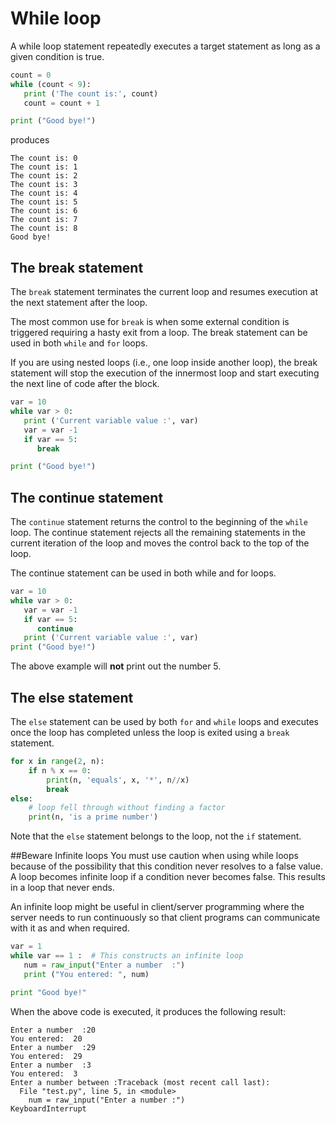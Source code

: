 # While loop
A while loop statement repeatedly executes a target statement as long as a given condition is true.

```python
count = 0
while (count < 9):
   print ('The count is:', count)
   count = count + 1

print ("Good bye!")
```

produces

```
The count is: 0
The count is: 1
The count is: 2
The count is: 3
The count is: 4
The count is: 5
The count is: 6
The count is: 7
The count is: 8
Good bye!
```



## The break statement
The `break` statement terminates the current loop and resumes execution at the next statement after the loop.

The most common use for `break` is when some external condition is triggered requiring a hasty exit from a loop. The break statement can be used in both `while` and `for` loops.

If you are using nested loops (i.e., one loop inside another loop), the break statement will stop the execution of the innermost loop and start executing the next line of code after the block.

```python
var = 10 
while var > 0:              
   print ('Current variable value :', var)
   var = var -1
   if var == 5:
      break

print ("Good bye!")
```

## The continue statement
The `continue` statement returns the control to the beginning of the `while` loop. The continue statement rejects all the remaining statements in the current iteration of the loop and moves the control back to the top of the loop.

The continue statement can be used in both while and for loops.

```python
var = 10 
while var > 0:              
   var = var -1
   if var == 5:
      continue
   print ('Current variable value :', var)
print ("Good bye!")
```

The above example will **not** print out the number 5.

## The else statement
The `else` statement can be used by both `for` and `while` loops and executes once the loop has completed unless the loop is exited using a `break` statement.

```python
for x in range(2, n):
    if n % x == 0:
        print(n, 'equals', x, '*', n//x)
        break
else:
    # loop fell through without finding a factor
    print(n, 'is a prime number')
```

Note that the `else` statement belongs to the loop, not the `if` statement.

##Beware Infinite loops
You must use caution when using while loops because of the possibility that this condition never resolves to a false value. A loop becomes infinite loop if a condition never becomes false.  This results in a loop that never ends.

An infinite loop might be useful in client/server programming where the server needs to run continuously so that client programs can communicate with it as and when required.

```python
var = 1
while var == 1 :  # This constructs an infinite loop
   num = raw_input("Enter a number  :")
   print ("You entered: ", num)

print "Good bye!"
```

When the above code is executed, it produces the following result:

```
Enter a number  :20
You entered:  20
Enter a number  :29
You entered:  29
Enter a number  :3
You entered:  3
Enter a number between :Traceback (most recent call last):
  File "test.py", line 5, in <module>
    num = raw_input("Enter a number :")
KeyboardInterrupt
```
